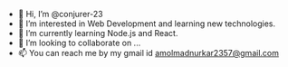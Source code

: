 - 👋 Hi, I’m @conjurer-23
- 👀 I’m interested in Web Development and learning new technologies.
- 🌱 I’m currently learning Node.js and React.
- 💞️ I’m looking to collaborate on ...
- 📫 You can reach me by my gmail id amolmadnurkar2357@gmail.com 

<!---
conjurer-23/conjurer-23 is a ✨ special ✨ repository because its `README.md` (this file) appears on your GitHub profile.
You can click the Preview link to take a look at your changes.
--->
